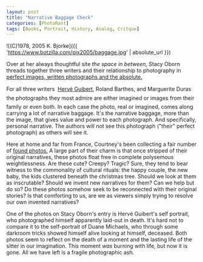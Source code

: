 ```yaml
---
layout: post
title: "Narrative Baggage Check"
categories: [PhotoRant]
tags: [Books, Portrait, History, Analog, Critque]
---
```



![(C)1978, 2005 K. Bjorke]({{ 'https://www.botzilla.com/pix2005/baggage.jpg' | absolute_url }})


Over at her always thoughtful site <i>the space in between,</i> Stacy Oborn threads together three writers and their relationship to photography in <a title="the space in between" href="http://punctum.typepad.com/the_space_in_between/2005/02/the_perfect_ima.html">perfect images, written photographs and the absolute.</a>

For all three writers &#151;  <a href="{{ site.baseurl }}{% post_url 2003-07-05-Advice %}">Herv&eacute; Guibert,</a> Roland Barthes, and Marguerite Duras &#151;the photographs they most admire are either imagined or images from their family or even both. In each case the photo, real or imagined, comes along carrying a lot of narrative baggage. It's the narrative baggage, more than the image, that gives value and power to each photograph. And specifically, personal narrative. The authors will not see this photograph ("their" perfect photograph) as others will see it.

<!--more-->
Here at home and far from France, Courtney's been collecting a fair number of <a href="http://www.endofthetour.com/index.php?p=5">found photos.</a> A large part of their charm is that once stripped of their original narratives, these photos float free in complete polysemous weightlessness. Are these cute? Creepy? Tragic? Sure, they tend to bear witness to the commonality of cultural rituals: the happy couple, the new baby, the kids clustered beneath the christmas tree. Should we look at them as inscrutable? Should we invent new narratives for them? Can we help but do so? Do these photos somehow seek to be reconnected with their original stories? Is that comforting to us, are we as viewers simply trying to resolve our own invented narratives?

One of the photos on Stacy Oborn's entry is Herv&eacute; Guibert's self portrait, who photographed himself apparently laid-out in death. It's hard not to compare it to the self-portrait of Duane Michaels, who through some darkroom tricks showed himself alive looking at himself, deceased. Both photos seem to reflect on the death of a moment and the lasting life of the sitter in our imagination. This moment <i>was</i> burning with life, but now it is gone. All we have left is a fragile photographic  ash.
